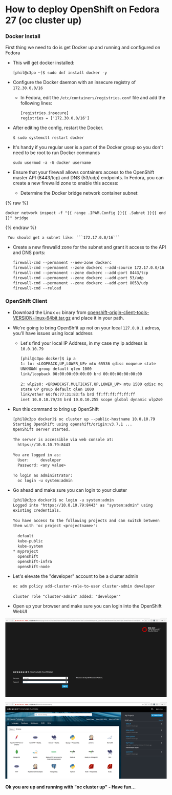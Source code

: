 # How to deploy OpenShift on Fedora 27 (oc cluster up)

### Docker Install
First thing we need to do is get Docker up and running and configured on Fedora

* This will get docker installed: 
  ```
  [phil@c3po ~]$ sudo dnf install docker -y
  ```
* Configure the Docker daemon with an insecure registry of `172.30.0.0/16`
   - In Fedora, edit the `/etc/containers/registries.conf` file and add the following lines:
     ```
     [registries.insecure]
     registries = ['172.30.0.0/16']
     ```

* After editing the config, restart the Docker.
     ```
     $ sudo systemctl restart docker
     ```

* It's handy if you regular user is a part of the Docker group so you don't need to be root to run Docker commands
    ```
    sudo usermod -a -G docker username
    ```

*  Ensure that your firewall allows containers access to the OpenShift master API (8443/tcp) and DNS (53/udp) endpoints.
   In Fedora, you can create a new firewalld zone to enable this access:
   - Determine the Docker bridge network container subnet:

{% raw %}
```
docker network inspect -f "{{ range .IPAM.Config }}{{ .Subnet }}{{ end }}" bridge
```
{% endraw %}

     You should get a subnet like: ```172.17.0.0/16```

   - Create a new firewalld zone for the subnet and grant it access to the API and DNS ports:
     ```
     firewall-cmd --permanent --new-zone dockerc
     firewall-cmd --permanent --zone dockerc --add-source 172.17.0.0/16
     firewall-cmd --permanent --zone dockerc --add-port 8443/tcp
     firewall-cmd --permanent --zone dockerc --add-port 53/udp
     firewall-cmd --permanent --zone dockerc --add-port 8053/udp
     firewall-cmd --reload
     ```
### OpenShift Client

*  Download the Linux `oc` binary from
   [openshift-origin-client-tools-VERSION-linux-64bit.tar.gz](https://github.com/openshift/origin/releases)
   and place it in your path.

* We're going to bring OpenShfit up not on your local `127.0.0.1` adress, you'll have issues using local address

  - Let's find your local IP Address, in my case my ip address is `10.0.10.79`
    ```
    [phil@c3po docker]$ ip a
    1: lo: <LOOPBACK,UP,LOWER_UP> mtu 65536 qdisc noqueue state UNKNOWN group default qlen 1000
    link/loopback 00:00:00:00:00:00 brd 00:00:00:00:00:00
 
    2: wlp2s0: <BROADCAST,MULTICAST,UP,LOWER_UP> mtu 1500 qdisc mq state UP group default qlen 1000
    link/ether 60:f6:77:31:83:fa brd ff:ff:ff:ff:ff:ff
    inet 10.0.10.79/24 brd 10.0.10.255 scope global dynamic wlp2s0
    ```

* Run this command to bring up OpenShift 
  ```
  [phil@c3po docker]$ oc cluster up --public-hostname 10.0.10.79
  Starting OpenShift using openshift/origin:v3.7.1 ...
  OpenShift server started.

  The server is accessible via web console at:
    https://10.0.10.79:8443

  You are logged in as:
    User:     developer
    Password: <any value>

  To login as administrator:
    oc login -u system:admin
  ```
* Go ahead and make sure you can login to your cluster
  ```
  [phil@c3po docker]$ oc login -u system:admin
  Logged into "https://10.0.10.79:8443" as "system:admin" using existing credentials.

  You have access to the following projects and can switch between them with 'oc project <projectname>':

    default
    kube-public
    kube-system
  * myproject
    openshift
    openshift-infra
    openshift-node
  ```
  
* Let's elevate the "developer" account to be a cluster admin
  ```
  oc adm policy add-cluster-role-to-user cluster-admin developer

  cluster role "cluster-admin" added: "developer"
  ```

* Open up your browser and make sure you can login into the OpenShift WebUI

![](../images/Screenshot2018-04-2818.02.18.png)

![](../images/Screenshot2018-04-2818.02.32.png)

**Ok you are up and running with "oc cluster up" - Have fun...**